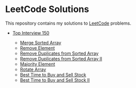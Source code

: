 # LeetCode Solutions

This repository contains my solutions to [LeetCode](https://leetcode.com/)
problems.

- [Top Interview 150](https://leetcode.com/studyplan/top-interview-150/)

    - [Merge Sorted Array](./merge-sorted-array)
    - [Remove Element](./remove_element)
    - [Remove Duplicates from Sorted Array](./remove-duplicates-from-sorted-array)
    - [Remove Duplicates from Sorted Array II](./remove-duplicates-from-sorted-array-ii)
    - [Majority Element](./majority-element)
    - [Rotate Array](./rotate-array)
    - [Best Time to Buy and Sell Stock](./best-time-to-buy-and-sell-stock)
    - [Best Time to Buy and Sell Stock II](./best-time-to-buy-and-sell-stock-ii)
